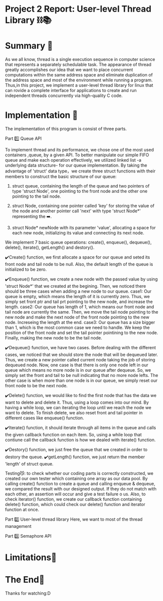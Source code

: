 # Project 2 Report: User-level Thread Library ⛓📚 

# Summary 🌟
As we all know, thread is a single execution sequence in computer science that represents a 
separately schedulable task. The appearance of thread greatly accomplishes our idea that we 
want to place concurrent computations within the same address space and eliminate duplication 
of the address space and most of the environment while running a program. Thus,in this project,
we implement a user-level thread library for linux that can rovide a complete interface for 
applications to create and run independent threads concurrently via high-quality C code.

# Implementation 🌟
The implementation of this program is consist of three parts.

Part 1️⃣ Queue API

To implement thread and its performance, we chose one of the most used containers ,queue, by 
a given API. To better manipulate our simple FIFO queue and make each operation effectively, 
we utilized linked list -a underlying data structure- for our queue implementation. By taking 
the advantage of 'struct' data type，we create three struct functions with their members to 
construct the basic structure of our queue:
1. struct queue, containing the length of the queue and two pointers of type 'struct Node', 
one pointing to the front node and the other one pointing to the tail node.

2. struct Node, containing one pointer called 'key' for storing the value of the node and 
another pointer call 'next' with type 'struct Node*' representing the ➡️.

3. struct Node* newNode with its parameter 'value', allocating a space for each new node, 
initializing its value and connecting its next node.

We implement 7 basic queue operations: create(), enqueue(), dequeue(),
delete(), iterate(), getLength() and destory().

✔️Create() function, we first allocate a space for our queue and seted its front node and tail 
node to be null. Also, the default length of the queue is initialized to be zero. 

✔️Enqueue() function, we create a new node with the passed value by using 'struct Node*' that 
we created at the begining. Then, we noticed there should be three cases when adding a new node 
to our queue. 
   case1:   Our queue is empty, which means the length of it is currently zero. Thus, we simply 
            set front ptr and tail prt pointing to the new node, and increase the length.
   case2:   Our queue has length of 1, which means our front node and tail node are currently the 
            same. Then, we move the tail node pointing to the new node and make the next node of 
            the front node pointing to the new node. Increseing the length at the end.
   case3:   Our queue has a size bigger than 1, which is the most common case we need to handle.
            We keep the position of the front node and set the tail pointer pointining to the new 
            node. Finally, making the new node to be the tail node.
      
✔️Dequeue() function, we have two cases. Before dealing with the different cases, we noticed
that we should store the node that will be dequeued later. Thus, we create a new pointer called
current node taking the job of storing dequeued node. Now, one case is that there is only one node
left in our queue which means no more node is in our queue after dequeue. So, we simply set the
front and tail to be null indicating that no more node lefts. The other case is when more than one 
node is in our queue, we simply reset our front node to be the next node. 

✔️Delete() function, we would like to find the first node that has the data we want to delete and 
delete it. Thus, using a loop comes into our mind. By having a while loop, we can iterating the loop 
until we reach the node we want to delete. To finish delete, we also reset front and tail pointer in 
different cases like enqueue() function.

✔️Iterate() function, it should iterate through all items in the queue and calls the given callback 
function on each item. So, using a while loop that contiune call the callback function is how we 
dealed with iterate() function.

✔️Destory() function, we just free the queue that we created in order to destory the queue. 
✔️getLength() function, we just return the member 'length' of struct queue.

Testing😼: to check whether our coding parts is correctly constructed, we created our own tester which 
containing one array as our data pool. By calling create() function to create a queue and calling 
enqueue & dequeue, we compared the result with our designed output. If they do not match with each 
other, an assertion will occur and give a test failure o us. Also, to check iterator() function, we
create our callback function containing delete() function, which could check our delete() function
and iterator function at once. 

Part 2️⃣ User-level thread library
Here, we want to most of the thread management

Part 3️⃣ Semaphore API

# Limitations🌟
   
# The End🌟
Thanks for watching:D

                                 
